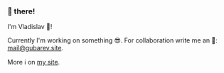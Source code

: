 ### 👋 there!
I'm Vladislav 👦!

Currently I'm working on something 😎.
For collaboration write me an 📧: <a href="mailto:mail@gubarev.site">mail@gubarev.site</a>.

More ℹ️ on <a href="https://gubarev.site">my site</a>.
